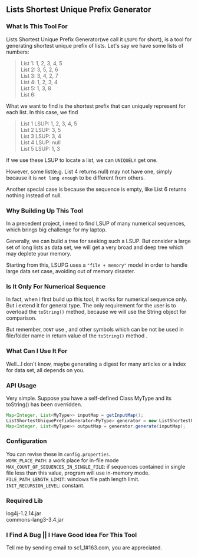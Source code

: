 ## Lists Shortest Unique Prefix Generator
### What Is This Tool For
Lists Shortest Unique Prefix Generator(we call it `LSUPG` for short), is a tool for generating shortest unique prefix of lists.
Let's say we have some lists of numbers:

> List 1: 1, 2, 3, 4, 5   
> List 2: 3, 5, 2, 6   
> List 3: 3, 4, 2, 7  
> List 4: 1, 2, 3, 4  
> List 5: 1, 3, 8  
> List 6:

What we want to find is the shortest prefix that can uniquely represent for each list. In this case, we find

> List 1 LSUP: 1, 2, 3, 4, 5  
> List 2 LSUP: 3, 5   
> List 3 LSUP: 3, 4  
> List 4 LSUP: null  
> List 5 LSUP: 1, 3

If we use these LSUP to locate a list, we can `UNIQUELY` get one. 

However, some list(e.g. List 4 returns null) may not have one, simply because it is `not long enough` to be different from others. 

Another special case is because the sequence is empty, like List 6 returns nothing instead of null.

### Why Building Up This Tool
In a precedent project, i need to find LSUP of many numerical sequences, which brings big challenge for my laptop.

Generally, we can build a tree for seeking such a LSUP. But consider a large set of long lists as data set, we will get a very broad and deep tree which may deplete your memory.  

Starting from this, LSUPG uses a `"file + memory"` model in order to handle large data set case, avoiding out of memory disaster.

### Is It Only For Numerical Sequence
In fact, when i first build up this tool, it works for numerical sequence only. But i extend it for general type. The only requirement for the user is to overload the `toString()` method, because we will use the String object for comparison.

But remember, `DONT` use , and other symbols which can be not be used in file/folder name in return value of the `toString()` method .

### What Can I Use It For
Well...I don't know, maybe generating a digest for many articles or a index for data set, all depends on you.

### API Usage
Very simple. Suppose you have a self-defined Class MyType and its toString() has been overridden.
```java
Map<Integer, List<MyType>> inputMap = getInputMap();
ListShortestUniquePrefixGenerator<MyType> generator = new ListShortestUniquePrefixGenerator<MyType>();
Map<Integer, List<MyType>> outputMap = generator.generate(inputMap);
```

### Configuration
You can revise these in `config.properties`.  
`WORK_PLACE_PATH`: a work place for in-file mode  
`MAX_COUNT_OF_SEQUENCES_IN_SINGLE_FILE`: if sequences contained in single file less than this value, program will use in-memory mode.   
`FILE_PATH_LENGTH_LIMIT`: windows file path length limit.  
`INIT_RECURSION_LEVEL`: constant.  

### Required Lib
log4j-1.2.14.jar  
commons-lang3-3.4.jar  

### I Find A Bug || I Have Good Idea For This Tool
Tell me by sending email to sc1_1#163.com, you are appreciated.